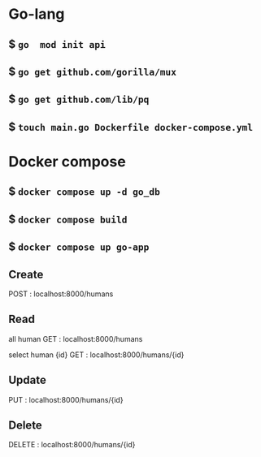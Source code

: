 # Go-lang
## $ `go  mod init api`
## $ `go get github.com/gorilla/mux`
## $ `go get github.com/lib/pq`
## $ `touch main.go Dockerfile docker-compose.yml`

# Docker compose
## $ `docker compose up -d go_db`
## $ `docker compose build `
## $ `docker compose up go-app `

## Create
POST : localhost:8000/humans

## Read 
all human
GET : localhost:8000/humans

select human {id}
GET : localhost:8000/humans/{id}

## Update
PUT : localhost:8000/humans/{id}

## Delete
DELETE : localhost:8000/humans/{id}
